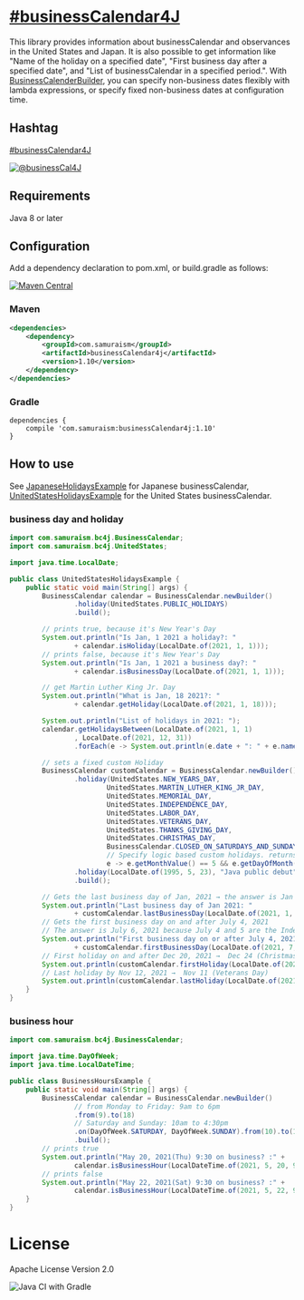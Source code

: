 # [&#35;businessCalendar4J](https://twitter.com/search?q=%23businessCalendar4J&src=typed_query&f=live)
This library provides information about businessCalendar and observances in the United States and Japan.
It is also possible to get information like "Name of the holiday on a specified date", "First business day after a specified date", and "List of businessCalendar in a specified period.".
With [BusinessCalenderBuilder](https://github.com/yusuke/businessCalendar4J/blob/main/src/main/java/com/samuraism/bc4j/BusinessCalendarBuilder.java), you can specify non-business dates flexibly with lambda expressions, or specify fixed non-business dates at configuration time.

## Hashtag
[&#35;businessCalendar4J](https://twitter.com/intent/tweet?text=https://github.com/yusuke/businessCalendar4J/+%23businessCalendar4J)

[![@businessCal4J](https://img.shields.io/twitter/url/https/twitter.com/BusinessCal4J.svg?style=social&label=Follow%20%40BusinessCal4J)](https://twitter.com/businessCal4J)
## Requirements
Java 8 or later

## Configuration
Add a dependency declaration to pom.xml, or build.gradle as follows:

[![Maven Central](https://maven-badges.herokuapp.com/maven-central/com.samuraism/businessCalendar4j/badge.svg)](https://maven-badges.herokuapp.com/maven-central/com.samuraism/businessCalendar4j)

### Maven
```xml
<dependencies>
    <dependency>
        <groupId>com.samuraism</groupId>
        <artifactId>businessCalendar4j</artifactId>
        <version>1.10</version>
    </dependency>
</dependencies>
```
### Gradle
```text
dependencies {
    compile 'com.samuraism:businessCalendar4j:1.10'
}
```
## How to use
See [JapaneseHolidaysExample](https://github.com/yusuke/businessCalendar4J/blob/main/src/test/java/com/samuraism/bc4j/exmaple/JapaneseHolidaysExample.java) for Japanese businessCalendar, [UnitedStatesHolidaysExample](https://github.com/yusuke/businessCalendar4J/blob/main/src/test/java/com/samuraism/bc4j/exmaple/UnitedStatesHolidaysExample.java) for the United States businessCalendar.

### business day and holiday

```java
import com.samuraism.bc4j.BusinessCalendar;
import com.samuraism.bc4j.UnitedStates;

import java.time.LocalDate;

public class UnitedStatesHolidaysExample {
    public static void main(String[] args) {
        BusinessCalendar calendar = BusinessCalendar.newBuilder()
                .holiday(UnitedStates.PUBLIC_HOLIDAYS)
                .build();

        // prints true, because it's New Year's Day
        System.out.println("Is Jan, 1 2021 a holiday?: "
                + calendar.isHoliday(LocalDate.of(2021, 1, 1)));
        // prints false, because it's New Year's Day
        System.out.println("Is Jan, 1 2021 a business day?: "
                + calendar.isBusinessDay(LocalDate.of(2021, 1, 1)));

        // get Martin Luther King Jr. Day
        System.out.println("What is Jan, 18 2021?: "
                + calendar.getHoliday(LocalDate.of(2021, 1, 18)));

        System.out.println("List of holidays in 2021: ");
        calendar.getHolidaysBetween(LocalDate.of(2021, 1, 1)
                , LocalDate.of(2021, 12, 31))
                .forEach(e -> System.out.println(e.date + ": " + e.name));

        // sets a fixed custom Holiday
        BusinessCalendar customCalendar = BusinessCalendar.newBuilder()
                .holiday(UnitedStates.NEW_YEARS_DAY,
                        UnitedStates.MARTIN_LUTHER_KING_JR_DAY,
                        UnitedStates.MEMORIAL_DAY,
                        UnitedStates.INDEPENDENCE_DAY,
                        UnitedStates.LABOR_DAY,
                        UnitedStates.VETERANS_DAY,
                        UnitedStates.THANKS_GIVING_DAY,
                        UnitedStates.CHRISTMAS_DAY,
                        BusinessCalendar.CLOSED_ON_SATURDAYS_AND_SUNDAYS,
                        // Specify logic based custom holidays. returns a string if the day is a holiday
                        e -> e.getMonthValue() == 5 && e.getDayOfMonth() == 19 ? "James Gosling's birthday" : null)
                .holiday(LocalDate.of(1995, 5, 23), "Java public debut")
                .build();

        // Gets the last business day of Jan, 2021 → the answer is Jan 29 since Jan 30, 31 are weekend
        System.out.println("Last business day of Jan 2021: "
                + customCalendar.lastBusinessDay(LocalDate.of(2021, 1, 31)));
        // Gets the first business day on and after July 4, 2021
        // The answer is July 6, 2021 because July 4 and 5 are the Independence day and it's substitute
        System.out.println("First business day on or after July 4, 2021: "
                + customCalendar.firstBusinessDay(LocalDate.of(2021, 7, 4)));
        // First holiday on and after Dec 20, 2021 →  Dec 24 (Christmas Day)
        System.out.println(customCalendar.firstHoliday(LocalDate.of(2021, 12, 20)));
        // Last holiday by Nov 12, 2021 →  Nov 11 (Veterans Day)
        System.out.println(customCalendar.lastHoliday(LocalDate.of(2021, 11, 12)));
    }
}
```

### business hour

```java
import com.samuraism.bc4j.BusinessCalendar;

import java.time.DayOfWeek;
import java.time.LocalDateTime;

public class BusinessHoursExample {
    public static void main(String[] args) {
        BusinessCalendar calendar = BusinessCalendar.newBuilder()
                // from Monday to Friday: 9am to 6pm
                .from(9).to(18)
                // Saturday and Sunday: 10am to 4:30pm
                .on(DayOfWeek.SATURDAY, DayOfWeek.SUNDAY).from(10).to(16, 30)
                .build();
        // prints true
        System.out.println("May 20, 2021(Thu) 9:30 on business? :" +
                calendar.isBusinessHour(LocalDateTime.of(2021, 5, 20, 9, 30)));
        // prints false
        System.out.println("May 22, 2021(Sat) 9:30 on business? :" +
                calendar.isBusinessHour(LocalDateTime.of(2021, 5, 22, 9, 30)));
    }
}
```

# License
Apache License Version 2.0

![Java CI with Gradle](https://github.com/yusuke/businessCalendar4j/workflows/Java%20CI%20with%20Gradle/badge.svg)